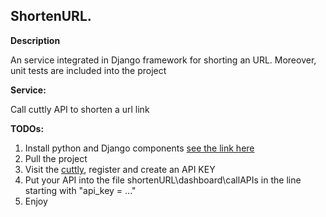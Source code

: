 ## ShortenURL.

**Description**

 An service integrated in Django framework for shorting an URL. Moreover, unit tests are included into the project

**Service:**

 Call cuttly API to shorten a url link 

**TODOs:**

1. Install python and Django components [see the link here](https://www.youtube.com/watch?v=rHux0gMZ3Eg&t=1205s)
2. Pull the project
3. Visit the [cuttly](https://cutt.ly), register and create an API KEY
4. Put your API into the file shortenURL\dashboard\callAPIs in the line starting with "api_key = ..."  
5. Enjoy